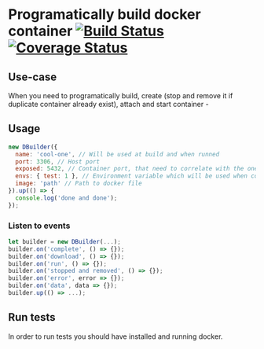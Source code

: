 # Programatically build docker container [![Build Status](https://travis-ci.org/markelog/dbuilder.svg?branch=master)](https://travis-ci.org/markelog/dbuilder) [![Coverage Status](https://coveralls.io/repos/github/markelog/dbuilder/badge.svg?branch=master)](https://coveralls.io/github/markelog/dbuilder?branch=master)

## Use-case
When you need to programatically build, create (stop and remove it if duplicate container already exist), attach and start container -

## Usage
```js
new DBuilder({
  name: 'cool-one', // Will be used at build and when runned
  port: 3306, // Host port
  exposed: 5432, // Container port, that need to correlate with the one in Dockerfile
  envs: { test: 1 }, // Environment variable which will be used when container is started
  image: 'path' // Path to docker file
}).up(() => {
  console.log('done and done');
});
```

### Listen to events
```js
let builder = new DBuilder(...);
builder.on('complete', () => {});
builder.on('download', () => {});
builder.on('run', () => {});
builder.on('stopped and removed', () => {});
builder.on('error', error => {});
builder.on('data', data => {});
builder.up(() => ...);
```

## Run tests
In order to run tests you should have installed and running docker.
